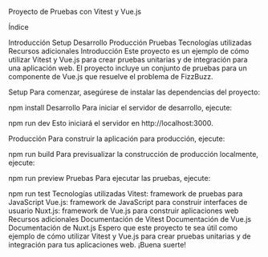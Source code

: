 Proyecto de Pruebas con Vitest y Vue.js

Índice

Introducción
Setup
Desarrollo
Producción
Pruebas
Tecnologías utilizadas
Recursos adicionales
Introducción
Este proyecto es un ejemplo de cómo utilizar Vitest y Vue.js para crear pruebas unitarias y de integración para una aplicación web. El proyecto incluye un conjunto de pruebas para un componente de Vue.js que resuelve el problema de FizzBuzz.

Setup
Para comenzar, asegúrese de instalar las dependencias del proyecto:


npm install
Desarrollo
Para iniciar el servidor de desarrollo, ejecute:


npm run dev
Esto iniciará el servidor en http://localhost:3000.

Producción
Para construir la aplicación para producción, ejecute:


npm run build
Para previsualizar la construcción de producción localmente, ejecute:


npm run preview
Pruebas
Para ejecutar las pruebas, ejecute:


npm run test
Tecnologías utilizadas
Vitest: framework de pruebas para JavaScript
Vue.js: framework de JavaScript para construir interfaces de usuario
Nuxt.js: framework de Vue.js para construir aplicaciones web
Recursos adicionales
Documentación de Vitest
Documentación de Vue.js
Documentación de Nuxt.js
Espero que este proyecto te sea útil como ejemplo de cómo utilizar Vitest y Vue.js para crear pruebas unitarias y de integración para tus aplicaciones web. ¡Buena suerte!